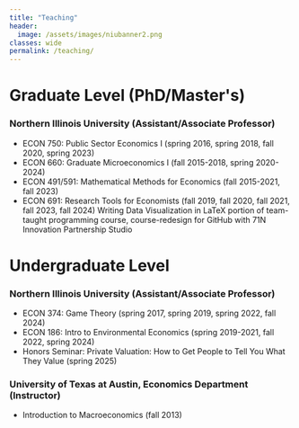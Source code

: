```yaml
---
title: "Teaching"
header:
  image: /assets/images/niubanner2.png
classes: wide
permalink: /teaching/
---
```


# Graduate Level (PhD/Master's)

### Northern Illinois University (Assistant/Associate Professor)

- ECON 750: Public Sector Economics I (spring 2016, spring 2018, fall 2020, spring 2023)
- ECON 660: Graduate Microeconomics I (fall 2015-2018, spring 2020-2024)
- ECON 491/591: Mathematical Methods for Economics (fall 2015-2021, fall 2023)
- ECON 691: Research Tools for Economists (fall 2019, fall 2020, fall 2021, fall 2023, fall 2024) Writing  Data Visualization in LaTeX portion of team-taught programming course, course-redesign for GitHub with 71N Innovation Partnership Studio

# Undergraduate Level

### Northern Illinois University (Assistant/Associate Professor)
- ECON 374: Game Theory (spring 2017, spring 2019, spring 2022, fall 2024)
- ECON 186: Intro to Environmental Economics (spring 2019-2021, fall 2022, spring 2024)
- Honors Seminar: Private Valuation: How to Get People to Tell You What They Value (spring 2025)

### University of Texas at Austin, Economics Department (Instructor)
 - Introduction to Macroeconomics (fall 2013)
